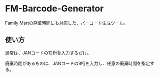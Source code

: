 # FM-Barcode-Generator

Family Martの廃棄時間にも対応した、バーコード生成ツール。

## 使い方

通常は、JANコードの12桁を入力するだけ。

廃棄時間があるものは、JANコードの8桁を入力し、任意の廃棄時間を指定する。

